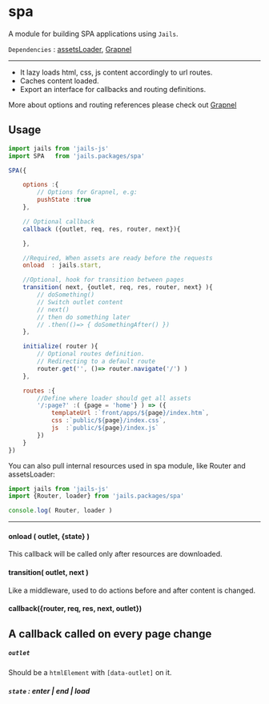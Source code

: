 # spa

A module for building SPA applications using `Jails`.

`Dependencies` : [assetsLoader](https://github.com/Jails-org/Packages/assets-loader), [Grapnel](https://github.com/baseprime/grapnel)

---

- It lazy loads html, css, js content accordingly to url routes.
- Caches content loaded.
- Export an interface for callbacks and routing definitions.

More about options and routing references please check out [Grapnel](https://github.com/baseprime/grapnel)

## Usage

```js
import jails from 'jails-js'
import SPA   from 'jails.packages/spa'

SPA({

	options :{
        // Options for Grapnel, e.g:
		pushState :true
	},

	// Optional callback
	callback ({outlet, req, res, router, next}){

	},

	//Required, When assets are ready before the requests
	onload  : jails.start,

	//Optional, hook for transition between pages
	transition( next, {outlet, req, res, router, next} ){
		// doSomething()
		// Switch outlet content
		// next()
		// then do something later
		// .then(()=> { doSomethingAfter() })
	},

	initialize( router ){
        // Optional routes definition.
        // Redirecting to a default route
		router.get('', ()=> router.navigate('/') )
	},

	routes :{
        //Define where loader should get all assets
		'/:page?' :( {page = 'home'} ) => ({
			templateUrl :`front/apps/${page}/index.htm`,
			css :`public/${page}/index.css`,
			js  :`public/${page}/index.js`
		})
	}
})
```

You can also pull internal resources used in spa module, like Router and assetsLoader:

```js
import jails from 'jails-js'
import {Router, loader} from 'jails.packages/spa'

console.log( Router, loader )
```

---

#### onload ( outlet, {state} )
This callback will be called only after resources are downloaded.

#### transition( outlet, next )
Like a middleware, used to do actions before and after content is changed.

#### callback({router, req, res, next, outlet})
A callback called on every page change
---

##### `outlet`
Should be a `htmlElement` with `[data-outlet]` on it.

##### `state` : enter | end | load
